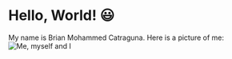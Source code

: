 # Hello, World! :smiley:
My name is Brian Mohammed Catraguna. Here is a picture of me:
![Me, myself and I](C:/Users/MSI/Desktop/image1.jpg)
